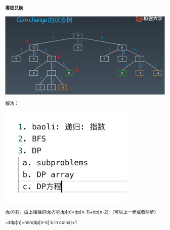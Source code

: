 #### [零钱兑换](https://leetcode-cn.com/problems/coin-change/)

![零钱兑换状态树.jpg](assets/20201216134644-ral3gss-零钱兑换状态树.jpg)

解法：

![零钱兑换解法.jpg](assets/20201216134816-j8uj60g-零钱兑换解法.jpg)

dp方程。由上楼梯的dp方程dp[n]=dp[n-1]+dp[n-2];（可以上一步或者两步）

=》dp[n]=min(dp[n-k] k in coins)+1

```

```
